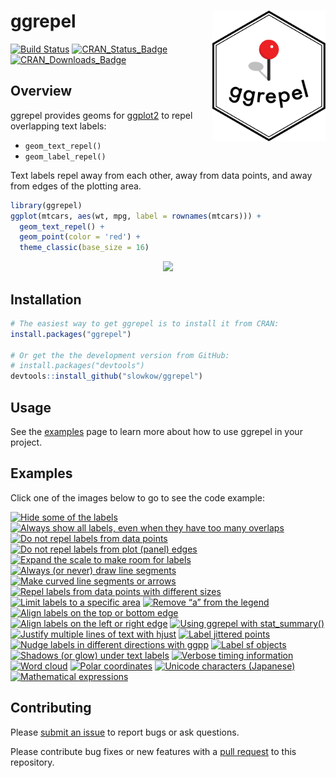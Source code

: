 ggrepel <img src="man/figures/logo.svg" width="181px" align="right" />
============================================

[![Build Status][bb]][githubactions] [![CRAN_Status_Badge][cb]][cran] [![CRAN_Downloads_Badge][db]][r-pkg]

[bb]: https://github.com/slowkow/ggrepel/workflows/R-CMD-check/badge.svg
[githubactions]: https://github.com/slowkow/ggrepel/actions?query=workflow%3AR-CMD-check

[cb]: https://www.r-pkg.org/badges/version/ggrepel?color=blue
[cran]: https://CRAN.R-project.org/package=ggrepel

[db]: https://cranlogs.r-pkg.org/badges/ggrepel
[r-pkg]: https://cranlogs.r-pkg.org

Overview
--------

ggrepel provides geoms for [ggplot2] to repel overlapping text labels:

[ggplot2]: https://ggplot2.tidyverse.org

- `geom_text_repel()`
- `geom_label_repel()`

Text labels repel away from each other, away from data points, and away
from edges of the plotting area.

```r
library(ggrepel)
ggplot(mtcars, aes(wt, mpg, label = rownames(mtcars))) +
  geom_text_repel() +
  geom_point(color = 'red') +
  theme_classic(base_size = 16)
```
<p align="center">
<img src="https://imgur.com/ii9ova8.gif" />
</p>

Installation
------------

```r
# The easiest way to get ggrepel is to install it from CRAN:
install.packages("ggrepel")

# Or get the the development version from GitHub:
# install.packages("devtools")
devtools::install_github("slowkow/ggrepel")
```

Usage
-----

See the [examples] page to learn more about how to use ggrepel in your project.

[examples]: https://ggrepel.slowkow.com/articles/examples.html

Examples
--------

Click one of the images below to go to see the code example:

<a href="https://ggrepel.slowkow.com/articles/examples.html#hide-some-of-the-labels"><img width="200" src="https://raw.githubusercontent.com/slowkow/ggrepel/master/docs/articles/examples_files/figure-html/empty_string-1.png" alt="Hide some of the labels"></img></a>
<a href="https://ggrepel.slowkow.com/articles/examples.html#always-show-all-labels-even-when-they-have-too-many-overlaps"><img width="200" src="https://raw.githubusercontent.com/slowkow/ggrepel/master/docs/articles/examples_files/figure-html/show_all_labels-1.png" alt="Always show all labels, even when they have too many overlaps"></img></a>
<a href="https://ggrepel.slowkow.com/articles/examples.html#do-not-repel-labels-from-data-points"><img width="200" src="https://raw.githubusercontent.com/slowkow/ggrepel/master/docs/articles/examples_files/figure-html/point_size_na-1.png" alt="Do not repel labels from data points"></img></a>
<a href="https://ggrepel.slowkow.com/articles/examples.html#do-not-repel-labels-from-plot-panel-edges"><img width="200" src="https://raw.githubusercontent.com/slowkow/ggrepel/master/docs/articles/examples_files/figure-html/plot_edges-1.png" alt="Do not repel labels from plot (panel) edges"></img></a>
<a href="https://ggrepel.slowkow.com/articles/examples.html#expand-the-scale-to-make-room-for-labels"><img width="200" src="https://raw.githubusercontent.com/slowkow/ggrepel/master/docs/articles/examples_files/figure-html/expand_scale-1.png" alt="Expand the scale to make room for labels"></img></a>
<a href="https://ggrepel.slowkow.com/articles/examples.html#always-or-never-draw-line-segments"><img width="200" src="https://raw.githubusercontent.com/slowkow/ggrepel/master/docs/articles/examples_files/figure-html/all_segments-1.png" alt="Always (or never) draw line segments"></img></a>
<a href="https://ggrepel.slowkow.com/articles/examples.html#make-curved-line-segments-or-arrows"><img width="200" src="https://raw.githubusercontent.com/slowkow/ggrepel/master/docs/articles/examples_files/figure-html/line_curve-1.png" alt="Make curved line segments or arrows"></img></a>
<a href="https://ggrepel.slowkow.com/articles/examples.html#repel-labels-from-data-points-with-different-sizes"><img width="200" src="https://raw.githubusercontent.com/slowkow/ggrepel/master/docs/articles/examples_files/figure-html/point_size_cars-1.png" alt="Repel labels from data points with different
sizes"></img></a>
<a href="https://ggrepel.slowkow.com/articles/examples.html#limit-labels-to-a-specific-area"><img width="200" src="https://raw.githubusercontent.com/slowkow/ggrepel/master/docs/articles/examples_files/figure-html/xlim-1.png" alt="Limit labels to a specific area"></img></a>
<a href="https://ggrepel.slowkow.com/articles/examples.html#remove-a-from-the-legend"><img width="200" src="https://raw.githubusercontent.com/slowkow/ggrepel/master/docs/articles/examples_files/figure-html/remove_a_2-1.png" alt="Remove “a” from the legend"></img></a>
<a href="https://ggrepel.slowkow.com/articles/examples.html#align-labels-on-the-top-or-bottom-edge"><img width="200" src="https://raw.githubusercontent.com/slowkow/ggrepel/master/docs/articles/examples_files/figure-html/direction_x-1.png" alt="Align labels on the top or bottom edge"></img></a>
<a href="https://ggrepel.slowkow.com/articles/examples.html#align-labels-on-the-left-or-right-edge"><img width="200" src="https://raw.githubusercontent.com/slowkow/ggrepel/master/docs/articles/examples_files/figure-html/direction_y-1.png" alt="Align labels on the left or right edge"></img></a>
<a href="https://ggrepel.slowkow.com/articles/examples.html#using-ggrepel-with-stat_summary"><img width="200" src="https://raw.githubusercontent.com/slowkow/ggrepel/master/docs/articles/examples_files/figure-html/stat_summary-1.png" alt="Using ggrepel with stat_summary()"></img></a>
<a href="https://ggrepel.slowkow.com/articles/examples.html#justify-multiple-lines-of-text-with-hjust"><img width="200" src="https://raw.githubusercontent.com/slowkow/ggrepel/master/docs/articles/examples_files/figure-html/geom_text_repel-hjust-1.png" alt="Justify multiple lines of text with hjust"></img></a>
<a href="https://ggrepel.slowkow.com/articles/examples.html#label-jittered-points"><img width="200" src="https://raw.githubusercontent.com/slowkow/ggrepel/master/docs/articles/examples_files/figure-html/jitter-1.png" alt="Label jittered points"></img></a>
<a href="https://ggrepel.slowkow.com/articles/examples.html#nudge-labels-in-different-directions-with-ggpp"><img width="200" src="https://raw.githubusercontent.com/slowkow/ggrepel/master/docs/articles/examples_files/figure-html/position_nudge_center-1.png" alt="Nudge labels in different directions with ggpp"></img></a>
<a href="https://ggrepel.slowkow.com/articles/examples.html#label-sf-objects"><img width="200" src="https://raw.githubusercontent.com/slowkow/ggrepel/master/docs/articles/examples_files/figure-html/label-sf-objects-1.png" alt="Label sf objects"></img></a>
<a href="https://ggrepel.slowkow.com/articles/examples.html#shadows-or-glow-under-text-labels"><img width="200" src="https://raw.githubusercontent.com/slowkow/ggrepel/master/docs/articles/examples_files/figure-html/shadowtext-1.png" alt="Shadows (or glow) under text labels"></img></a>
<a href="https://ggrepel.slowkow.com/articles/examples.html#verbose-timing-information"><img width="200" src="https://raw.githubusercontent.com/slowkow/ggrepel/master/docs/articles/examples_files/figure-html/timing-1.png" alt="Verbose timing information"></img></a>
<a href="https://ggrepel.slowkow.com/articles/examples.html#word-cloud"><img width="200" src="https://raw.githubusercontent.com/slowkow/ggrepel/master/docs/articles/examples_files/figure-html/wordcloud-1.png" alt="Word cloud"></img></a>
<a href="https://ggrepel.slowkow.com/articles/examples.html#polar-coordinates"><img width="200" src="https://raw.githubusercontent.com/slowkow/ggrepel/master/docs/articles/examples_files/figure-html/polar-1.png" alt="Polar coordinates"></img></a>
<a href="https://ggrepel.slowkow.com/articles/examples.html#unicode-characters-japanese"><img width="200" src="https://raw.githubusercontent.com/slowkow/ggrepel/master/docs/articles/examples_files/figure-html/japanese-1.png" alt="Unicode characters (Japanese)"></img></a>
<a href="https://ggrepel.slowkow.com/articles/examples.html#mathematical-expressions"><img width="200" src="https://raw.githubusercontent.com/slowkow/ggrepel/master/docs/articles/examples_files/figure-html/math-1.png" alt="Mathematical expressions"></img></a>


Contributing
------------

Please [submit an issue][issues] to report bugs or ask questions.

Please contribute bug fixes or new features with a [pull request][pull] to this
repository.

[issues]: https://github.com/slowkow/ggrepel/issues
[pull]: https://help.github.com/articles/using-pull-requests/
